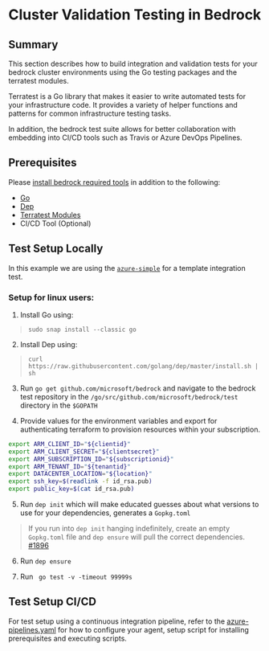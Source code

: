 # Cluster Validation Testing in Bedrock

## Summary

This section describes how to build integration and validation tests for your bedrock cluster environments using the Go testing packages and the terratest modules.

Terratest is a Go library that makes it easier to write automated tests for your infrastructure code. It provides a variety of helper functions and patterns for common infrastructure testing tasks.

In addition, the bedrock test suite allows for better collaboration with embedding into CI/CD tools such as Travis or Azure DevOps Pipelines.

## Prerequisites

Please [install bedrock required tools](/cluster/README.md/#required-tools) in addition to the following:

- [Go](https://golang.org/doc/install)
- [Dep](https://github.com/golang/go/wiki/PackageManagementTools)
- [Terratest Modules](https://github.com/gruntwork-io/terratest)
- CI/CD Tool (Optional)

## Test Setup Locally

In this example we are using the [`azure-simple`](/cluster/environments/azure-simple/readme.md) for a template integration test.

### Setup for linux users:

1. Install Go using:

> `sudo snap install --classic go`

2. Install Dep using:

> `curl https://raw.githubusercontent.com/golang/dep/master/install.sh | sh`

3. Run `go get github.com/microsoft/bedrock` and navigate to the bedrock test repository in the `/go/src/github.com/microsoft/bedrock/test` directory in the `$GOPATH`

4. Provide values for the environment variables and export for authenticating terraform to provision resources within your subscription.

``` sh
export ARM_CLIENT_ID="${clientid}"
export ARM_CLIENT_SECRET="${clientsecret}"
export ARM_SUBSCRIPTION_ID="${subscriptionid}"
export ARM_TENANT_ID="${tenantid}"
export DATACENTER_LOCATION="${location}"
export ssh_key=$(readlink -f id_rsa.pub)
export public_key=$(cat id_rsa.pub)
```

5. Run `dep init` which will make educated guesses about what versions to use for your dependencies, generates a `Gopkg.toml`

> If you run into `dep init` hanging indefinitely, create an empty `Gopkg.toml` file and `dep ensure` will pull the correct dependencies. [#1896](https://github.com/golang/dep/issues/1896)

6. Run `dep ensure`

7. Run ` go test -v -timeout 99999s`

## Test Setup CI/CD

For test setup using a continuous integration pipeline, refer to the [azure-pipelines.yaml](../azure-pipelines.yml) for how to configure your agent, setup script for installing prerequisites and executing scripts.
